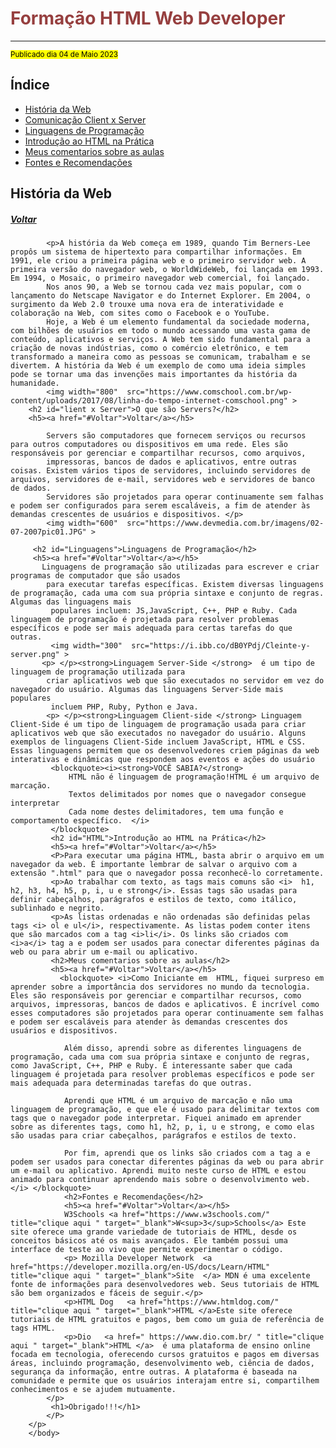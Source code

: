 <html>
    <head> 
    </head>
    <body>
       <h1 style = "color:rgb(150, 63, 63);"> Formação HTML Web Developer</h1>
       <hr> 
       <small><mark>Publicado dia 04 de Maio 2023 </mark> </small>
        <h2 id="Voltar">Índice</h2> 
       <ul> 
            <li><a href="#Web">História da Web</a> </li>
            <li><a href="#lient x Server">Comunicação Client x Server</a> </li>
            <li><a href="#Linguagens">Linguagens de Programação</a></li>
            <li><a href="#HTML">Introdução ao HTML na Prática</a></li>
            <li><a href="#">Meus comentarios sobre as aulas</a></li>
            <li><a href="#">Fontes e Recomendações</a></li>
        </ul>
             <h2 id="Web"> História da Web</h2>
             <h5><a href="#Voltar">Voltar</a></h5> 

        
            <p>A história da Web começa em 1989, quando Tim Berners-Lee propôs um sistema de hipertexto para compartilhar informações. Em 1991, ele criou a primeira página web e o primeiro servidor web. A primeira versão do navegador web, o WorldWideWeb, foi lançada em 1993. Em 1994, o Mosaic, o primeiro navegador web comercial, foi lançado.
            Nos anos 90, a Web se tornou cada vez mais popular, com o lançamento do Netscape Navigator e do Internet Explorer. Em 2004, o surgimento da Web 2.0 trouxe uma nova era de interatividade e colaboração na Web, com sites como o Facebook e o YouTube.
            Hoje, a Web é um elemento fundamental da sociedade moderna, com bilhões de usuários em todo o mundo acessando uma vasta gama de conteúdo, aplicativos e serviços. A Web tem sido fundamental para a criação de novas indústrias, como o comércio eletrônico, e tem transformado a maneira como as pessoas se comunicam, trabalham e se divertem. A história da Web é um exemplo de como uma ideia simples pode se tornar uma das invenções mais importantes da história da humanidade.
            <img width="800"  src="https://www.comschool.com.br/wp-content/uploads/2017/08/linha-do-tempo-internet-comschool.png" >
        <h2 id="lient x Server">O que são Servers?</h2>
        <h5><a href="#Voltar">Voltar</a></h5> 

            Servers são computadores que fornecem serviços ou recursos para outros computadores ou dispositivos em uma rede. Eles são responsáveis ​​por gerenciar e compartilhar recursos, como arquivos, 
            impressoras, bancos de dados e aplicativos, entre outras coisas. Existem vários tipos de servidores, incluindo servidores de arquivos, servidores de e-mail, servidores web e servidores de banco de dados. 
            Servidores são projetados para operar continuamente sem falhas e podem ser configurados para serem escaláveis, a fim de atender às demandas crescentes de usuários e dispositivos. </p>
            <img width="600"  src="https://www.devmedia.com.br/imagens/02-07-2007pic01.JPG" >

         <h2 id="Linguagens">Linguagens de Programação</h2>
         <h5><a href="#Voltar">Voltar</a></h5> 
           Linguagens de programação são utilizadas para escrever e criar programas de computador que são usados
            para executar tarefas específicas. Existem diversas linguagens de programação, cada uma com sua própria sintaxe e conjunto de regras. Algumas das linguagens mais
             populares incluem: JS,JavaScript, C++, PHP e Ruby. Cada linguagem de programação é projetada para resolver problemas específicos e pode ser mais adequada para certas tarefas do que outras.
             <img width="300"  src="https://i.ibb.co/dB0YPdj/Cleinte-y-server.png" >
           <p> </p><strong>Linguagem Server-Side </strong>  é um tipo de linguagem de programação utilizada para
            criar aplicativos web que são executados no servidor em vez do navegador do usuário. Algumas das linguagens Server-Side mais populares
             incluem PHP, Ruby, Python e Java.
            <p> </p><strong>Linguagem Client-side </strong> Linguagem Client-Side é um tipo de linguagem de programação usada para criar aplicativos web que são executados no navegador do usuário. Alguns exemplos de linguagens Client-Side incluem JavaScript, HTML e CSS. Essas linguagens permitem que os desenvolvedores criem páginas da web interativas e dinâmicas que respondem aos eventos e ações do usuário
             <blockquote><i><strong>VOCÊ SABIA?</strong>
                 HTML não é linguagem de programação!HTML é um arquivo de marcação.
                 Textos delimitados por nomes que o navegador consegue interpretar
                 Cada nome destes delimitadores, tem uma função e comportamento específico.  </i> 
             </blockquote>
             <h2 id="HTML">Introdução ao HTML na Prática</h2>
             <h5><a href="#Voltar">Voltar</a></h5> 
             <P>Para executar uma página HTML, basta abrir o arquivo em um navegador da web. É importante lembrar de salvar o arquivo com a extensão ".html" para que o navegador possa reconhecê-lo corretamente.
             <p>Ao trabalhar com texto, as tags mais comuns são <i>  h1, h2, h3, h4, h5, p, i, u e strong</i>. Essas tags são usadas para definir cabeçalhos, parágrafos e estilos de texto, como itálico, sublinhado e negrito.
             <p>As listas ordenadas e não ordenadas são definidas pelas tags <i> ol e ul</i>, respectivamente. As listas podem conter itens que são marcados com a tag <i>li</i>. Os links são criados com <i>a</i> tag a e podem ser usados para conectar diferentes páginas da web ou para abrir um e-mail ou aplicativo.
             <h2>Meus comentarios sobre as aulas</h2>
             <h5><a href="#Voltar">Voltar</a></h5> 
               <blockquote> <i>Como Iniciante em  HTML, fiquei surpreso em aprender sobre a importância dos servidores no mundo da tecnologia. Eles são responsáveis por gerenciar e compartilhar recursos, como arquivos, impressoras, bancos de dados e aplicativos. É incrível como esses computadores são projetados para operar continuamente sem falhas e podem ser escaláveis para atender às demandas crescentes dos usuários e dispositivos.

                Além disso, aprendi sobre as diferentes linguagens de programação, cada uma com sua própria sintaxe e conjunto de regras, como JavaScript, C++, PHP e Ruby. É interessante saber que cada linguagem é projetada para resolver problemas específicos e pode ser mais adequada para determinadas tarefas do que outras.
                
                Aprendi que HTML é um arquivo de marcação e não uma linguagem de programação, e que ele é usado para delimitar textos com tags que o navegador pode interpretar. Fiquei animado em aprender sobre as diferentes tags, como h1, h2, p, i, u e strong, e como elas são usadas para criar cabeçalhos, parágrafos e estilos de texto.
                
                Por fim, aprendi que os links são criados com a tag a e podem ser usados para conectar diferentes páginas da web ou para abrir um e-mail ou aplicativo. Aprendi muito neste curso de HTML e estou animado para continuar aprendendo mais sobre o desenvolvimento web.</i> </blockquote>
                <h2>Fontes e Recomendações</h2>
                <h5><a href="#Voltar">Voltar</a></h5>
                W3Schools <a href="https://www.w3schools.com/" title="clique aqui " target="_blank">W<sup>3</sup>Schools</a> Este site oferece uma grande variedade de tutoriais de HTML, desde os conceitos básicos até os mais avançados. Ele também possui uma interface de teste ao vivo que permite experimentar o código.
                <p> Mozilla Developer Network  <a href="https://developer.mozilla.org/en-US/docs/Learn/HTML" title="clique aqui " target="_blank">Site  </a> MDN é uma excelente fonte de informações para desenvolvedores web. Seus tutoriais de HTML são bem organizados e fáceis de seguir.</p>
                <p>HTML Dog   <a href="https://www.htmldog.com/" title="clique aqui " target="_blank">HTML </a>Este site oferece tutoriais de HTML gratuitos e pagos, bem como um guia de referência de tags HTML.
                <p>Dio   <a href=" https://www.dio.com.br/ " title="clique aqui " target="_blank">HTML </a>  é uma plataforma de ensino online focada em tecnologia, oferecendo cursos gratuitos e pagos em diversas áreas, incluindo programação, desenvolvimento web, ciência de dados, segurança da informação, entre outras. A plataforma é baseada na comunidade e permite que os usuários interajam entre si, compartilhem conhecimentos e se ajudem mutuamente. 
            </p>   
             <h1>Obrigado!!!</h1>
            </P>
        </p>
        </body>
     
</html>
